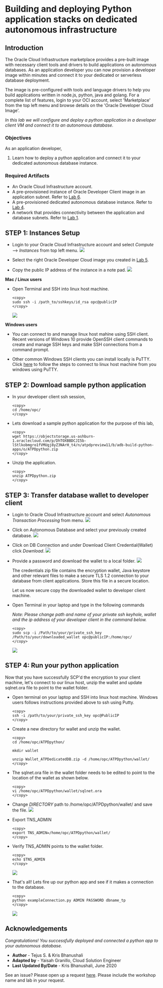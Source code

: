 # Building and deploying Python application stacks on dedicated autonomous infrastructure

## Introduction
The Oracle Cloud Infrastructure marketplace provides a pre-built image with necessary client tools and drivers to build applications on autonomous databases. As an application developer you can now provision a developer image within minutes and connect it to your dedicated or serverless database deployment. 

The image is pre-configured with tools and language drivers to help you build applications written in node.js, python, java and golang.
For a complete list of features, login to your OCI account, select 'Marketplace' from the top left menu and browse details on the 'Oracle Developer Cloud Image'.

*In this lab we will configure and deploy a python application in a developer client VM and connect it to an autonomous database.*

### Objectives

As an application developer,

1. Learn how to deploy a python application and connect it to your dedicated autonomous database instance.
   

### Required Artifacts

   - An Oracle Cloud Infrastructure account.
   - A pre-provisioned instance of Oracle Developer Client image in an application subnet. Refer to [Lab 6](?lab=lab-6-configuring-vpn-into-private-atp).
   - A pre-provisioned dedicated autonomous database instance. Refer to [Lab 4](?lab=lab-4-provisioning-databases).
   - A network that provides connectivity between the application and database subnets. Refer to [Lab 1](?lab=lab-1-prepare-private-network).


## STEP 1: Instances Setup

- Login to your Oracle Cloud Infrastructure account and select *Compute* —> *Instances* from top left menu.
    ![](./images/Compute1.png " ")

- Select the right Oracle Developer Cloud image you created in [Lab 5](?lab=lab-5-configuring-development-system).

- Copy the public IP address of the instance in a note pad. 
    ![](./images/Compute2.png " ")

**Mac / Linux users**

- Open Terminal and SSH into linux host machine.

    ```
    <copy>
    sudo ssh -i /path_to/sshkeys/id_rsa opc@publicIP
    </copy>
    ```

    ![](./images/SSH1.png " ")

**Windows users**

- You can connect to and manage linux host mahine using SSH client. Recent versions of Windows 10 provide OpenSSH client commands to create and manage SSH keys and make SSH connections from a command prompt.

- Other common Windows SSH clients you can install locally is PuTTY. Click [here](https://docs.microsoft.com/en-us/azure/virtual-machines/linux/ssh-from-windows) to follow the steps to connect to linux host machine from you windows using PuTTY.

## STEP 2: Download sample python application

- In your developer client ssh session,

    ```
    <copy>
    cd /home/opc/
    </copy>
    ```

- Lets download a sample python application for the purpose of this lab,

    ```
    <copy>
    wget https://objectstorage.us-ashburn-1.oraclecloud.com/p/DhTOXBBDCJI5b-lStlkobmgro1fVMUgj8yZ3NArH_t4/n/atpdpreview11/b/adb-build-python-apps/o/ATPDpython.zip
    </copy>
    ```

- Unzip the application. 

    ```
    <copy>
    unzip ATPDpython.zip
    </copy>
    ```


## STEP 3: Transfer database wallet to developer client

- Login to Oracle Cloud Infrastructure account and select *Autonomous Transaction Processing* from menu.
    ![](./images/atpd1.png " ")

- Click on Autonomous Database and select your previously created database.
    ![](./images/atpd2.png " ")

- Click on DB Connection and under Download Client Credential(Wallet) click *Download*.
    ![](./images/atpd3.png " ")

- Provide a password and download the wallet to a local folder. 
    ![](./images/atpd4.png " ")

    The credentials zip file contains the encryption wallet, Java keystore and other relevant files to make a secure TLS 1.2 connection to your database from client applications. Store this file in a secure location.

    Let us now secure copy the downloaded wallet to developer client machine.

- Open Terminal in your laptop and type in the following commands

    *Note: Please change path and name of your private ssh keyhole,  wallet and the ip address of your developer client in the command below.*

    ```
    <copy>
    sudo scp -i /Path/to/your/private_ssh_key /Path/to/your/downloaded_wallet opc@publicIP:/home/opc/
    </copy>
    ```

    ![](./images/atpd5.png " ")


## STEP 4: Run your python application

Now that you have successfully SCP'd the encryption to your client machine, let's connect to our linux host, unzip the wallet and update sqlnet.ora file to point to the wallet folder.

- Open terminal on your laptop and SSH into linux host machine. Windows users follows instructions provided above to ssh using Putty.

    ```
    <copy>
    ssh -i /path/to/your/private_ssh_key opc@PublicIP
    </copy>
    ```

- Create a new directory for wallet and unzip the wallet.

    ```
    <copy>
    cd /home/opc/ATPDpython/

    mkdir wallet

    unzip Wallet_ATPDedicatedDB.zip -d /home/opc/ATPDpython/wallet/
    </copy>
    ```

- The sqlnet.ora file in the wallet folder needs to be edited to point to the location of the wallet as shown below.

    ```
    <copy>
    vi /home/opc/ATPDpython/wallet/sqlnet.ora
    </copy>
    ```

- Change *DIRECTORY* path to /home/opc/ATPDpython/wallet/ and save the file.
    ![](./images/walletPython.png " ")

- Export TNS_ADMIN

    ```
    <copy>
    export TNS_ADMIN=/home/opc/ATPDpython/wallet/
    </copy>
    ```

- Verify TNS_ADMIN points to the wallet folder.

    ```
    <copy>
    echo $TNS_ADMIN
    </copy>
    ```
    ![](./images/TNSadmin.png " ")

- That's all! Lets fire up our python app and see if it makes a connection to the database.

    ```
    <copy>
    python exampleConnection.py ADMIN PASSWORD dbname_tp
    </copy>
    ```
    ![](./images/pythonSuccess.png " ")

## Acknowledgements

*Congratulations! You successfully deployed and connected a python app to your autonomous database.*

- **Author** - Tejus S. & Kris Bhanushali
- **Adapted by** -  Yaisah Granillo, Cloud Solution Engineer
- **Last Updated By/Date** - Kris Bhanushali, June 2020

See an issue?  Please open up a request [here](https://github.com/oracle/learning-library/issues).   Please include the workshop name and lab in your request. 